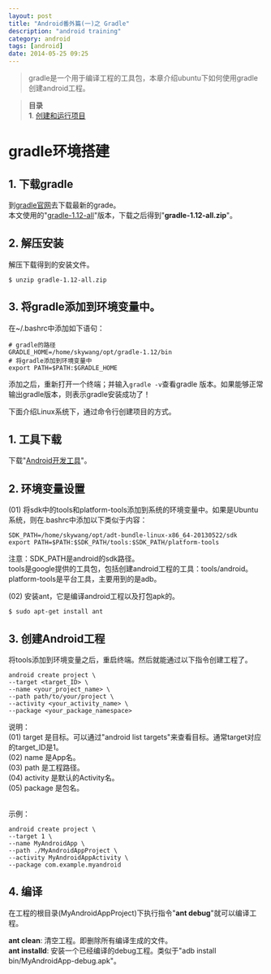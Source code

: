 ```yaml
---
layout: post
title: "Android番外篇(一)之 Gradle"
description: "android training"
category: android
tags: [android]
date: 2014-05-25 09:25
---
```


> gradle是一个用于编译工程的工具包，本章介绍ubuntu下如何使用gradle创建android工程。

> **目录**  
> **1**. [创建和运行项目](#anchor1)  


<a name="anchor1"></a>
# gradle环境搭建

## 1. 下载gradle

到[gradle官网][link_grade_download]去下载最新的grade。  
本文使用的"[gradle-1.12-all][link_grade_ver112]"版本，下载之后得到"**gradle-1.12-all.zip**"。


## 2. 解压安装

解压下载得到的安装文件。

    $ unzip gradle-1.12-all.zip


## 3. 将gradle添加到环境变量中。

在~/.bashrc中添加如下语句：

    # gradle的路径
    GRADLE_HOME=/home/skywang/opt/gradle-1.12/bin
    # 将gradle添加到环境变量中
    export PATH=$PATH:$GRADLE_HOME

添加之后，重新打开一个终端；并输入`gradle -v`查看gradle 版本。如果能够正常输出gradle版本，则表示gradle安装成功了！



下面介绍Linux系统下，通过命令行创建项目的方式。

## 1. 工具下载

下载"[Android开发工具][link_android_download_index]"。



## 2. 环境变量设置

(01) 将sdk中的tools和platform-tools添加到系统的环境变量中。如果是Ubuntu系统，则在.bashrc中添加以下类似于内容：

    SDK_PATH=/home/skywang/opt/adt-bundle-linux-x86_64-20130522/sdk
    export PATH=$PATH:$SDK_PATH/tools:$SDK_PATH/platform-tools

注意：SDK_PATH是android的sdk路径。  
tools是google提供的工具包，包括创建android工程的工具：tools/android。  
platform-tools是平台工具，主要用到的是adb。


(02) 安装ant，它是编译android工程以及打包apk的。

    $ sudo apt-get install ant




## 3. 创建Android工程

将tools添加到环境变量之后，重启终端。然后就能通过以下指令创建工程了。

    android create project \
    --target <target_ID> \
    --name <your_project_name> \
    --path path/to/your/project \
    --activity <your_activity_name> \
    --package <your_package_namespace>

说明：  
(01) target 是目标。可以通过"android list targets"来查看目标。通常target对应的target_ID是1。  
(02) name 是App名。  
(03) path 是工程路径。  
(04) activity 是默认的Activity名。  
(05) package 是包名。  


<br/>
示例：

    android create project \
    --target 1 \
    --name MyAndroidApp \
    --path ./MyAndroidAppProject \
    --activity MyAndroidAppActivity \
    --package com.example.myandroid


## 4. 编译

在工程的根目录(MyAndroidAppProject)下执行指令"**ant debug**"就可以编译工程。

**ant clean**: 清空工程。即删除所有编译生成的文件。  
**ant installd**: 安装一个已经编译的debug工程。类似于"adb install bin/MyAndroidApp-debug.apk"。  





[link_android_download_index]: http://developer.android.com/intl/zh-cn/tools/index.html
[link_grade_download]: http://www.gradle.org/downloads
[link_grade_ver112]: https://services.gradle.org/distributions/gradle-1.12-all.zip
